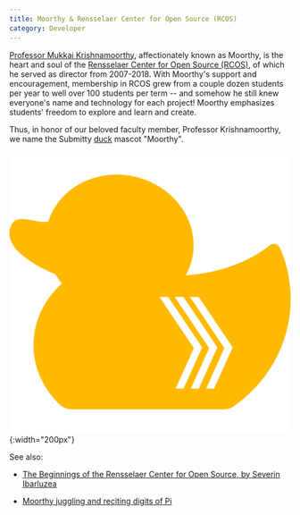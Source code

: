```yaml
---
title: Moorthy & Rensselaer Center for Open Source (RCOS)
category: Developer
---
```



[Professor Mukkai Krishnamoorthy](https://www.cs.rpi.edu/~moorthy/),
affectionately known as Moorthy, is the heart and soul of the
[Rensselaer Center for Open Source (RCOS)](https://rcos.io/), of which
he served as director from 2007-2018.  With Moorthy's support and
encouragement, membership in RCOS grew from a couple dozen students
per year to well over 100 students per term -- and somehow he still
knew everyone's name and technology for each project!  Moorthy
emphasizes students' freedom to explore and learn and create.

Thus, in honor of our beloved faculty member, Professor
Krishnamoorthy, we name the Submitty [duck](https://en.wikipedia.org/wiki/Rubber_duck_debugging) mascot "Moorthy".

![x](/images/moorthy_duck.png){:width="200px"}

See also:

* [The Beginnings of the Rensselaer Center for Open Source, by Severin Ibarluzea](https://medium.com/@seveibar/the-beginnings-of-the-rensselaer-center-for-open-source-7c8fe7613b7d)

* [Moorthy juggling and reciting digits of Pi](https://www.youtube.com/watch?v=TAFTmQfYNRI)








